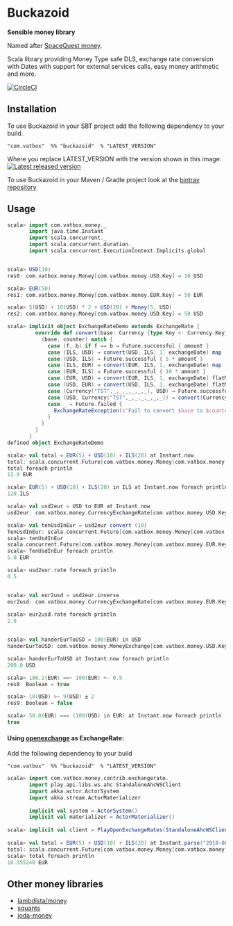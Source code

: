 # Buckazoid
**Sensible money library**

Named after [SpaceQuest money](http://spacequest.wikia.com/wiki/Buckazoid).

Scala library providing Money Type safe DLS, exchange rate conversion with Dates with support for external services calls, easy money arithmetic and more.

[![CircleCI](https://circleci.com/gh/VATBox/buckazoid.svg?style=svg)](https://circleci.com/gh/VATBox/buckazoid)

## Installation
To use Buckazoid in your SBT project add the following dependency to your build.


    "com.vatbox"  %% "buckazoid"  % "LATEST_VERSION"


Where you replace LATEST_VERSION with the version shown in this image: [ ![Latest released version](https://api.bintray.com/packages/vatbox-oss/maven/buckazoid/images/download.svg) ](https://bintray.com/vatbox-oss/maven/buckazoid/_latestVersion)

To use Buckazoid in your Maven / Gradle project look at the [bintray repository](https://bintray.com/vatbox-oss/maven/buckazoid)


## Usage
```scala
scala> import com.vatbox.money._
       import java.time.Instant
       import scala.concurrent._
       import scala.concurrent.duration._
       import scala.concurrent.ExecutionContext.Implicits.global


scala> USD(10)
res0: com.vatbox.money.Money[com.vatbox.money.USD.Key] = 10 USD

scala> EUR(50)
res1: com.vatbox.money.Money[com.vatbox.money.EUR.Key] = 50 EUR

scala> 5(USD) + 10(USD) * 2 + USD(20) + Money(5, USD)
res2: com.vatbox.money.Money[com.vatbox.money.USD.Key] = 50 USD

scala> implicit object ExchangeRateDemo extends ExchangeRate {
         override def convert(base: Currency {type Key <: Currency.Key}, counter: Currency {type Key <: Currency.Key}, amount: BigDecimal, exchangeDate: Instant): Future[BigDecimal] = {
           (base, counter) match {
             case (f, b) if f == b ⇒ Future.successful { amount }
             case (ILS, USD) ⇒ convert(USD, ILS, 1, exchangeDate) map (1 / _ * amount)
             case (USD, ILS) ⇒ Future.successful { 5 * amount }
             case (ILS, EUR) ⇒ convert(EUR, ILS, 1, exchangeDate) map (1 / _ * amount)
             case (EUR, ILS) ⇒ Future.successful { 10 * amount }
             case (EUR, USD) ⇒ convert(EUR, ILS, 1, exchangeDate) flatMap {ratio ⇒ convert(ILS, USD, ratio * amount, exchangeDate)}
             case (USD, EUR) ⇒ convert(USD, ILS, 1, exchangeDate) flatMap {ratio ⇒ convert(ILS, EUR, ratio * amount, exchangeDate)}
             case (Currency("TST",_,_,_,_,_,_), USD) ⇒ Future.successful { 99 * amount }
             case (USD, Currency("TST",_,_,_,_,_,_)) ⇒ convert(Currency("TST"), USD, 1, exchangeDate) map (1 / _ * amount)
             case _ ⇒ Future.failed {
               ExchangeRateException(s"Fail to convert $base to $counter")
             }
           }
         }
       }
defined object ExchangeRateDemo

scala> val total = EUR(5) + USD(10) + ILS(20) at Instant.now
total: scala.concurrent.Future[com.vatbox.money.Money[com.vatbox.money.EUR.Key]] = Future(<not completed>)
total foreach println
12.0 EUR

scala> EUR(5) + USD(10) + ILS(20) in ILS at Instant.now foreach println
120 ILS

scala> val usd2eur = USD to EUR at Instant.now
usd2eur: com.vatbox.money.CurrencyExchangeRate[com.vatbox.money.USD.Key,com.vatbox.money.EUR.Key] = CurrencyExchangeRate(Currency(USD,United States dollar,$,2,None,None,None),Currency(EUR,Euro,€,2,None,None,None),2018-05-30T11:30:52.728Z)

scala> val tenUsdInEur = usd2eur convert (10)
TenUsdInEur: scala.concurrent.Future[com.vatbox.money.Money[com.vatbox.money.EUR.Key]] = Future(<not completed>)
scala> tenUsdInEur
scala.concurrent.Future[com.vatbox.money.Money[com.vatbox.money.EUR.Key]] = Future(Success(5.0 EUR))
scala> TenUsdInEur foreach println
5.0 EUR

scala> usd2eur.rate foreach println
0.5


scala> val eur2usd = usd2eur.inverse
eur2usd: com.vatbox.money.CurrencyExchangeRate[com.vatbox.money.EUR.Key,com.vatbox.money.USD.Key] = CurrencyExchangeRate(Currency(EUR,Euro,€,2,None,None,None),Currency(USD,United States dollar,$,2,None,None,None),2018-05-30T11:30:52.728Z)
       
scala> eur2usd.rate foreach println
2.0


scala> val handerEurToUSD = 100(EUR) in USD
handerEurToUSD: com.vatbox.money.MoneyExchange[com.vatbox.money.USD.Key] = MoneyExchange(Currency(USD,United States dollar,$,2,None,None,None),List(100 EUR))

scala> handerEurToUSD at Instant.now foreach println
200.0 USD

scala> 100.2(EUR) ==~ 100(EUR) +- 0.5
res8: Boolean = true

scala> 10(USD) >~ 9(USD) ± 2
res9: Boolean = false

scala> 50.0(EUR) === (100(USD) in EUR) at Instant.now foreach println
true

```

#### Using [openexchange](https://openexchangerates.org/) as ExchangeRate:
Add the following dependency to your build

    "com.vatbox"  %% "buckazoid"  % "LATEST_VERSION"

```scala
scala> import com.vatbox.money.contrib.exchangerate._
       import play.api.libs.ws.ahc.StandaloneAhcWSClient
       import akka.actor.ActorSystem
       import akka.stream.ActorMaterializer
       
       implicit val system = ActorSystem()
       implicit val materializer = ActorMaterializer()
       
scala> implicit val client = PlayOpenExchangeRates(StandaloneAhcWSClient(), "https://openexchangerates.org/api/historical/", "[OPEN_EXCHANGE_RATES_KEY]")
       
scala> val total = EUR(5) + USD(10) + ILS(20) at Instant.parse("2018-06-18T00:00:00Z")
total: scala.concurrent.Future[com.vatbox.money.Money[com.vatbox.money.EUR.Key]] = Future(<not completed>)
scala> total foreach println
18.355240 EUR

```

## Other money libraries
- [lambdista/money](https://github.com/lambdista/money)
- [squants](https://github.com/typelevel/squants)
- [joda-money](http://www.joda.org/joda-money/)
